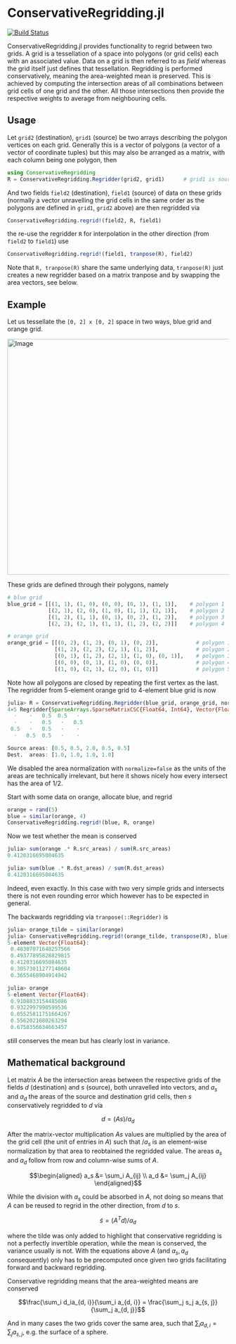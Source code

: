 # ConservativeRegridding.jl

[![Build Status](https://github.com/JuliaGEO/ConservativeRegridding.jl/actions/workflows/CI.yml/badge.svg?branch=main)](https://github.com/JuliaGEO/ConservativeRegridding.jl/actions/workflows/CI.yml?query=branch%3Amain)

ConservativeRegridding.jl provides functionality to regrid between two grids.
A grid is a tessellation of a space into polygons (or grid cells) each with an associated value.
Data on a grid is then referred to as _field_ whereas the grid itself just defines
that tessellation. Regridding is performed conservatively, meaning the area-weighted mean is preserved.
This is achieved by computing the intersection areas of all combinations between grid cells
of one grid and the other. All those intersections then provide the respective weights to
average from neighbouring cells.

## Usage

Let `grid2` (destination), `grid1` (source) be two arrays describing the polygon vertices on each grid.
Generally this is a vector of polygons (a vector of a vector of coordinate tuples) but this may also be
arranged as a matrix, with each column being one polygon, then

```julia
using ConservativeRegridding
R = ConservativeRegridding.Regridder(grid2, grid1)      # grid1 is source, grid2 the destination
```

And two fields `field2` (destination), `field1` (source) of data on these grids (normally a vector
unravelling the grid cells in the same order as the polygons are defined in `grid1`, `grid2` above)
are then regridded via

```julia
ConservativeRegridding.regrid!(field2, R, field1)
```

the re-use the regridder `R` for interpolation in the other direction (from `field2` to `field1`)
use

```julia
ConservativeRegridding.regrid!(field1, tranpose(R), field2)
```

Note that `R, tranpose(R)` share the same underlying data, `tranpose(R)` just creates a
new regridder based on a matrix tranpose and by swapping the area vectors, see below.

## Example

Let us tessellate the `[0, 2] x [0, 2]` space in two ways, blue grid and orange grid.

<img width="537" alt="Image" src="https://github.com/user-attachments/assets/04bc4b30-e8d3-4418-a53a-f6a4307d9bba" />

These grids are defined through their polygons, namely

```julia
# blue grid
blue_grid = [[(1, 1), (1, 0), (0, 0), (0, 1), (1, 1)],    # polygon 1
             [(2, 1), (2, 0), (1, 0), (1, 1), (2, 1)],    # polygon 2
             [(1, 2), (1, 1), (0, 1), (0, 2), (1, 2)],    # polygon 3
             [(2, 2), (2, 1), (1, 1), (1, 2), (2, 2)]]    # polygon 4

# orange grid
orange_grid = [[(0, 2), (1, 2), (0, 1), (0, 2)],            # polygon 1
               [(1, 2), (2, 2), (2, 1), (1, 2)],            # polygon 2
               [(0, 1), (1, 2), (2, 1), (1, 0), (0, 1)],    # polygon 3
               [(0, 0), (0, 1), (1, 0), (0, 0)],            # polygon 4
               [(1, 0), (2, 1), (2, 0), (1, 0)]]            # polygon 5
```

Note how all polygons are closed by repeating the first vertex as the last.
The regridder from 5-element orange grid to 4-element blue grid is now

```julia
julia> R = ConservativeRegridding.Regridder(blue_grid, orange_grid, normalize=false)
4×5 Regridder{SparseArrays.SparseMatrixCSC{Float64, Int64}, Vector{Float64}}
  ⋅    ⋅   0.5  0.5   ⋅ 
  ⋅    ⋅   0.5   ⋅   0.5
 0.5   ⋅   0.5   ⋅    ⋅ 
  ⋅   0.5  0.5   ⋅    ⋅ 

Source areas: [0.5, 0.5, 2.0, 0.5, 0.5]
Dest.  areas: [1.0, 1.0, 1.0, 1.0]
```

We disabled the area normalization with `normalize=false` as the units of the
areas are technically irrelevant, but here it shows nicely how every intersect
has the area of 1/2.

Start with some data on orange, allocate blue, and regrid

```julia
orange = rand(5)
blue = similar(orange, 4)
ConservativeRegridding.regrid!(blue, R, orange)
```

Now we test whether the mean is conserved

```julia
julia> sum(orange .* R.src_areas) / sum(R.src_areas)
0.4120316695084635

julia> sum(blue .* R.dst_areas) / sum(R.dst_areas)
0.4120316695084635
```

Indeed, even exactly. In this case with two very simple grids and intersects
there is not even rounding error which however has to be expected in general.

The backwards regridding via `tranpose(::Regridder)` is

```julia
julia> orange_tilde = similar(orange)
julia> ConservativeRegridding.regrid!(orange_tilde, transpose(R), blue)
5-element Vector{Float64}:
 0.48307071648257566
 0.49377895828829815
 0.4120316695084635
 0.30573011277148604
 0.3655468904914942

julia> orange
5-element Vector{Float64}:
 0.9108833154485086
 0.9322997990599536
 0.05525811751664267
 0.5562021080263294
 0.6758356634663457
```

still conserves the mean but has clearly lost in variance.

## Mathematical background

Let matrix $A$ be the intersection areas between the respective grids of the fields $d$
(destination) and $s$ (source), both unravelled into vectors, and $a_s$ and $a_d$ the areas
of the source and destination grid cells, then $s$ conservatively regridded to $d$ via
```math
d = (A s) / a_d
```
After the matrix-vector multiplication $As$ values are multiplied by the area of the grid cell
(the unit of entries in $A$) such that $/ a_s$ is an element-wise normalization by that area
to reobtained the regridded value. The areas $a_s$ and $a_d$ follow from row and column-wise
sums of $A$.

```math
\begin{aligned}
a_s &= \sum_i A_{ij} \\
a_d &= \sum_j A_{ij}
\end{aligned}
```

While the division with $a_s$ could be absorbed in $A$, not doing so means that $A$
can be reused to regrid in the other direction, from $d$ to $s$.

```math
\tilde{s} = (A^T d) / a_d
```

where the tilde was only added to highlight that conservative regridding is not a
perfectly invertible operation, while the mean is conserved, the variance usually is not.
With the equations above $A$ (and $a_s, a_d$ consequently) only has to be precomputed once
given two grids facilitating forward and backward regridding. 

Conservative regridding means that the area-weighted means are conserved

```math
\frac{\sum_i d_ia_{d, i}}{\sum_i a_{d, i}} = \frac{\sum_j s_j a_{s, j}}{\sum_j a_{d, j}}
```

And in many cases the two grids cover the same area, such that $\sum_i a_{d, i} = \sum_j a_{s, j}$,
e.g. the surface of a sphere.
